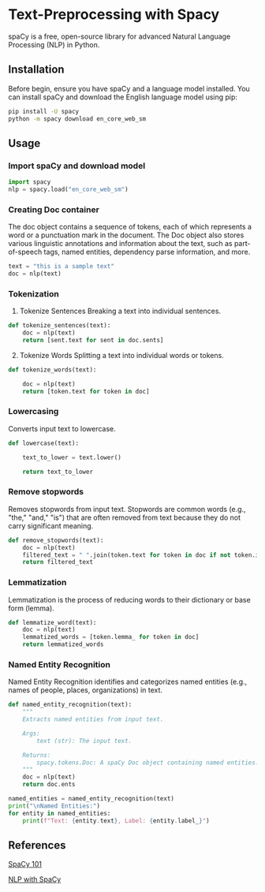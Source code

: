 # Text-Preprocessing with Spacy

spaCy is a free, open-source library for advanced Natural Language Processing (NLP) in Python.

## Installation

Before begin, ensure you have spaCy and a language model installed. You can install spaCy and download the English language model using pip:

```bash
pip install -U spacy
python -m spacy download en_core_web_sm
```

## Usage

### Import spaCy and download model

```python
import spacy
nlp = spacy.load("en_core_web_sm")
```

### Creating Doc container

The doc object contains a sequence of tokens, each of which represents a word or a punctuation mark in the document. The Doc object also stores various linguistic annotations and information about the text, such as part-of-speech tags, named entities, dependency parse information, and more.

```python
text = "this is a sample text"
doc = nlp(text)
```

### Tokenization

1. Tokenize Sentences
   Breaking a text into individual sentences.

```python
def tokenize_sentences(text):
    doc = nlp(text)
    return [sent.text for sent in doc.sents]

```

2. Tokenize Words
   Splitting a text into individual words or tokens.

```python
def tokenize_words(text):

    doc = nlp(text)
    return [token.text for token in doc]

```

### Lowercasing

Converts input text to lowercase.

```python
def lowercase(text):

    text_to_lower = text.lower()

    return text_to_lower
```

### Remove stopwords

Removes stopwords from input text. Stopwords are common words (e.g., "the," "and," "is") that are often removed from text because they do not carry significant meaning.

```python
def remove_stopwords(text):
    doc = nlp(text)
    filtered_text = " ".join(token.text for token in doc if not token.is_stop)
    return filtered_text
```

### Lemmatization

Lemmatization is the process of reducing words to their dictionary or base form (lemma).

```python
def lemmatize_word(text):
    doc = nlp(text)
    lemmatized_words = [token.lemma_ for token in doc]
    return lemmatized_words
```

### Named Entity Recognition

Named Entity Recognition identifies and categorizes named entities (e.g., names of people, places, organizations) in text.

```python
def named_entity_recognition(text):
    """
    Extracts named entities from input text.

    Args:
        text (str): The input text.

    Returns:
        spacy.tokens.Doc: A spaCy Doc object containing named entities.
    """
    doc = nlp(text)
    return doc.ents

named_entities = named_entity_recognition(text)
print("\nNamed Entities:")
for entity in named_entities:
    print(f"Text: {entity.text}, Label: {entity.label_}")
```

## References

[SpaCy 101](https://spacy.io/usage/spacy-101#annotations)

[NLP with SpaCy](https://github.com/thapaliya123/nlp-using-spacy)
